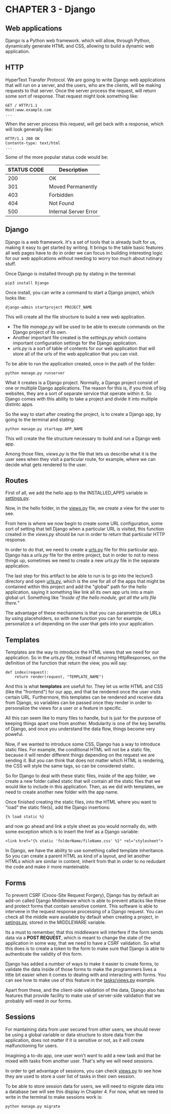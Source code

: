 # CHAPTER 3 - Django

## Web applications

Django is a Python web framework. which will allow, through Python, dynamically generate HTML and CSS, allowing to build a dynamic web application.

## HTTP

HyperText Transfer Protocol. We are going to write Django web applications that will run on a server, and the users, who are the clients, will be making requests to that server. Once the server process the request, will return some sort of response. That request might look something like:

    GET / HTTP/1.1
    Host:www.example.com
    ...

When the server process this request, will get back with a response, which will look generally like:

    HTTP/1.1 200 OK
    Contente-type: text/html
    ...

Some of the more popular status code would be:

|STATUS CODE | Description |
|------------|-------------|
|    200     |      OK     |
|    301     | Moved Permanently   |
|    403     | Forbidden   |
|    404     | Not Found   |
|    500     | Internal Server Error  |

## Django

Django is a web framework. It's a set of tools that is already built for us, making it easy to get started by writing. It brings to the table basic features all web pages have to do in order we can focus in building interesting logic for our web applications without needing to worry too much about rutinary stuff.

Once Django is installed through pip by stating in the terminal:

    pip3 install Django

Once install, you can write a command to start a Django project, which looks like:

    django-admin startproject PROJECT_NAME

This will create all the file structure to build a new web application.

- The file *manage.py* will be used to be able to execute commands on the Django project of its own.
- Another important file created is the *settings.py* which contains important configuration settings for the Django application.
- *urls.py* is a sort of table of contents for our web application that will store all of the urls of the web application that you can visit.

To be able to run the application created, once in the path of the folder:

    python manage.py runserver

What it creates is a Django project. Normally, a Django project consist of one or multiple Django applications. The reason for this is, if you think of big websites, they are a sort of separate service that operate within it. So Django comes with this ability to take a project and divide it into multiple distintc apps.

So the way to start after creating the project, is to create a Django app, by going to the terminal and stating:

    python manage.py startapp APP_NAME

This will create the file structure necessary to build and run a Django web app.

Among those files, *views.py* is the file that lets us describe what it is the user sees when they visit a particular route, for example, where we can decide what gets rendered to the user.

## Routes

First of all, we add the hello app to the INSTALLED_APPS variable in [settings.py](lecture3/lecture3/settings.py).

Now, in the hello folder, in the [views.py](lecture3/hello/views.py) file, we create a view for the user to see.

From here is where we now begin to create some URL configuration, some sort of setting that tell Django when a particular URL is visited, this function created in the *views.py* should be run in order to return that particular HTTP response.

In order to do that, we need to create a [urls.py](lecture3/hello/urls.py) file for this particular app. Django has a *urls.py* file for the entire project, but in order to not to mess things up, sometimes we need to create a new *urls.py* file in the separate application.

The last step for this artifact to be able to run is to go into the lecture3 directory and open [urls.py](lecture3/lecture3/urls.py), which is the one for all of the apps that might be contained within this project and add the "global" path for the hello application, saying it something like link all its own app urls into a main global url. Something like "*Inside of the hello module, get all the urls file there.*"

The advantage of these mechanisms is that you can parametrize de URLs by using placeholders, so with one function you can for example, personalize a url depending on the user that gets into your application.

## Templates

Templates are the way to introduce the HTML views that we need for our application. So in the *urls.py* file, instead of returning HttpResponses, on the definition of the function that return the view, you will say:

    def index(request):
        return render(request, "TEMPLATE_NAME")

And this is what **templates** are usefull for. They let us write HTML and CSS (like the "frontend") for our app, and that be rendered once the user visits certain URL. Furthermore, this templates can be rendered and receive data from Django, so variables can be passed once they render in order to personalize the views for a user or a feature in specific.

All this can seem like to many files to handle, but is just for the purpose of keeping things apart one from another. Modularity is one of the key benefits of Django, and once you understand the data flow, things become very poweful.

Now, if we wanted to introduce some CSS, Django has a way to introduce static files. For example, the conditional HTML will not be a static file, because it will render different things depending on the request we are sending it. But you can think that does not matter which HTML is rendering, the CSS will style the same tags, so can be considered static.

So for Django to deal with these static files, inside of the app folder, we create a new folder called static that will contain all the static files that we would like to include in this application. Then, as we did with templates, we need to create another new folder with the app name.

Once finished creating the static files, into the HTML where you want to "load" the static file(s), add the Django insertions:

    {% load static %}

and now go ahead and link a style sheet as you would normally do, with some exception which is to insert the href as a Django variable:

    <link href="{% static 'folderName/fileName.css' %}" rel="stylesheet">

In Django, we have the ability to use something called template inheritance. So you can create a parent HTML as kind of a layout, and let another HTMLs which are similar in content, inherit from that in order to no redudant the code and make ir more manteinable.

## Forms

To prevent CSRF (Croos-Site Request Forgery), Django has by default an add-on called Django Middleware which is able to prevent attacks like these and protect forms that contain sensitive content. This software is able to intervene in the request response processing of a Django request. You can check all the middle ware available by default when creating a project, in [setings.py](settings.py), stored in the MIDDLEWARE variable.

Its a must to remember, that this middleware will interfere if the form sends data via a **POST REQUEST**, which is meant to change the state of the application in some way, that we need to have a CSRF validation. So what this does is to create a token to the form to make sure that Django is able to authenticate the validity of this form.

Django has added a number of ways to make it easier to create forms, to validate the data inside of those forms to make the programmers lives a little bit easier when it comes to dealing with and interacting with forms.
You can see how to make use of this feature in the [tasks/views.py](tasks/views.py) example.

Apart from these, and the client-side validation of the data, Django also has features that provide facility to make use of server-side validation that we probably will need in our forms.

## Sessions

For mantaining data from user secured from other users, we should never be using a global variable or data structure to store data from the application, does not matter if it is sensitive or not, as it will create malfunctioning for users.

Imagining a to-do app, one user won't want to add a new task and that be mixed with tasks from another user. That's why we will need sessions.

In order to get advantage of sessions, you can check [views.py](tasks/views.py) to see how they are used to store a user list of tasks in their own session.

To be able to store session data for users, we will need to migrate data into a database (we will see this display in Chapter 4. For now, what we need to write in the terminal to make sessions work is:

    python manage.py migrate
